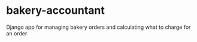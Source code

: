 # bakery-accountant
Django app for managing bakery orders and calculating what to charge for an order
